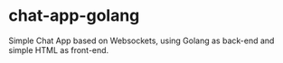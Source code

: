 # chat-app-golang
Simple Chat App based on Websockets, using Golang as back-end and simple HTML as front-end.
